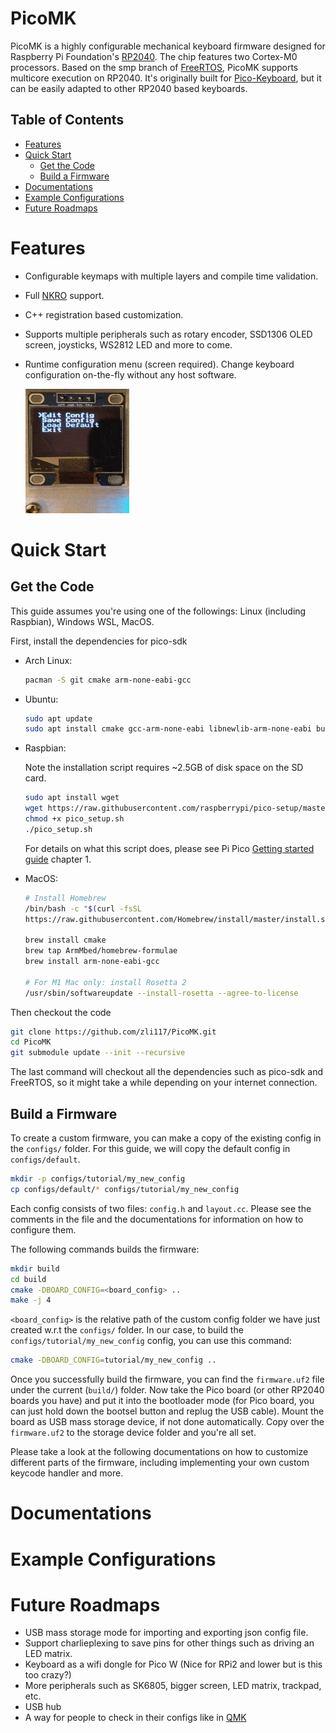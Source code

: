 # PicoMK <!-- omit in toc -->

PicoMK is a highly configurable mechanical keyboard firmware designed for Raspberry Pi Foundation's [RP2040](https://www.raspberrypi.com/documentation/microcontrollers/rp2040.html). The chip features two Cortex-M0 processors. Based on the smp branch of [FreeRTOS](https://github.com/FreeRTOS/FreeRTOS-Kernel/tree/smp), PicoMK supports multicore execution on RP2040. It's originally built for [Pico-Keyboard](https://github.com/zli117/Pico-Keyboard), but it can be easily adapted to other RP2040 based keyboards.

## Table of Contents

- [Features](#features)
- [Quick Start](#quick-start)
  - [Get the Code](#get-the-code)
  - [Build a Firmware](#build-a-firmware)
- [Documentations](#documentations)
- [Example Configurations](#example-configurations)
- [Future Roadmaps](#future-roadmaps)

# Features

* Configurable keymaps with multiple layers and compile time validation.
* Full [NKRO](https://en.wikipedia.org/wiki/Rollover_(keyboard)) support.
* C++ registration based customization.
* Supports multiple peripherals such as rotary encoder, SSD1306 OLED screen, joysticks, WS2812 LED and more to come.
* Runtime configuration menu (screen required). Change keyboard configuration on-the-fly without any host software.
  
  ![Config Menu Demo](docs/config_menu.gif)

# Quick Start

## Get the Code
This guide assumes you're using one of the followings: Linux (including Raspbian), Windows WSL, MacOS.

First, install the dependencies for pico-sdk

 * Arch Linux:

   ```bash
   pacman -S git cmake arm-none-eabi-gcc
   ```

 * Ubuntu:

   ```bash
   sudo apt update
   sudo apt install cmake gcc-arm-none-eabi libnewlib-arm-none-eabi build-essential libstdc++-arm-none-eabi-newlib
   ```

 * Raspbian:

   Note the installation script requires ~2.5GB of disk space on the SD card. 

   ```bash
   sudo apt install wget
   wget https://raw.githubusercontent.com/raspberrypi/pico-setup/master/pico_setup.sh
   chmod +x pico_setup.sh
   ./pico_setup.sh
   ```

   For details on what this script does, please see Pi Pico [Getting started guide](https://datasheets.raspberrypi.com/pico/getting-started-with-pico.pdf) chapter 1.

 * MacOS:

   ```bash
   # Install Homebrew
   /bin/bash -c "$(curl -fsSL
   https://raw.githubusercontent.com/Homebrew/install/master/install.sh)"
   
   brew install cmake
   brew tap ArmMbed/homebrew-formulae
   brew install arm-none-eabi-gcc
   
   # For M1 Mac only: install Rosetta 2
   /usr/sbin/softwareupdate --install-rosetta --agree-to-license
   ```

Then checkout the code

```bash
git clone https://github.com/zli117/PicoMK.git
cd PicoMK
git submodule update --init --recursive
```
The last command will checkout all the dependencies such as pico-sdk and FreeRTOS, so it might take a while depending on your internet connection.

## Build a Firmware

To create a custom firmware, you can make a copy of the existing config in the `configs/` folder. For this guide, we will copy the default config in `configs/default`. 

```bash
mkdir -p configs/tutorial/my_new_config
cp configs/default/* configs/tutorial/my_new_config
```

Each config consists of two files: `config.h` and `layout.cc`. Please see the comments in the file and the documentations for information on how to configure them.

The following commands builds the firmware:

```bash
mkdir build
cd build
cmake -DBOARD_CONFIG=<board_config> ..
make -j 4
```

`<board_config>` is the relative path of the custom config folder we have just created w.r.t the `configs/` folder. In our case, to build the `configs/tutorial/my_new_config` config, you can use this command: 

```bash
cmake -DBOARD_CONFIG=tutorial/my_new_config ..
```

Once you successfully build the firmware, you can find the `firmware.uf2` file under the current (`build/`) folder. Now take the Pico board (or other RP2040 boards you have) and put it into the bootloader mode (for Pico board, you can just hold down the bootsel button and replug the USB cable). Mount the board as USB mass storage device, if not done automatically. Copy over the `firmware.uf2` to the storage device folder and you're all set.

Please take a look at the following documentations on how to customize different parts of the firmware, including implementing your own custom keycode handler and more. 

# Documentations

# Example Configurations

# Future Roadmaps

 * USB mass storage mode for importing and exporting json config file.
 * Support charlieplexing to save pins for other things such as driving an LED matrix.
 * Keyboard as a wifi dongle for Pico W (Nice for RPi2 and lower but is this too crazy?)
 * More peripherals such as SK6805, bigger screen, LED matrix, trackpad, etc.
 * USB hub
 * A way for people to check in their configs like in [QMK](https://github.com/qmk/qmk_firmware) 
